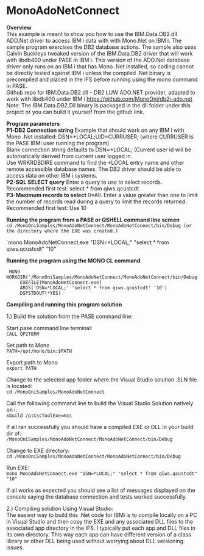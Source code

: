 ﻿# MonoAdoNetConnect

**Overview**<br>
This example is meant to show you how to use the IBM.Data.DB2.dll ADO.Net driver to access IBM i data with 
with Mono.Net on IBM i. The sample program exercises the DB2 database actions. The sample also uses Calvin Buckleys
tweaked version of the IBM.Data.DB2 driver that will work with libdb400 under PASE in IBM i. 
This version of the ADO.Net database driver only runs on an IBM i that has Mono .Net installed, so coding 
cannot be directly tested against IBM i unless the compiled .Net binary is precompiled and placed in the 
IFS before running using the mono command in PASE.
<br>
Github repo for IBM.Data.DB2.dll - DB2 LUW ADO.NET provider, adapted to work with libdb400 under IBM i 
https://github.com/MonoOni/db2i-ado.net
<br>
Note: The IBM.Data.DB2.Dll binary is packaged in the dll folder under this project or you can build it yourself from the github link.
<br>

**Program parameters**<br>
**P1-DB2 Connection string** Example that should work on any IBM i with Mono .Net installed: DSN=*LOCAL;UID=CURRUSER; (where CURRUSER is the PASE IBMi user running the program)<br>
Blank connection string defaults to DSN=*LOCAL; (Current user id will be automatically derived from current user logged in.<br>
Use WRKRDBDIRE command to find the *LOCAL entry name and other remote accessible database names. The DB2 driver should be able to access data on other IBM i systems.
<br>
**P2-SQL SELECT query** Enter a query to use to select records. Recommended first test: select * from qiws.qcustcdt
<br>
**P3-Maximum records to select** 0=All. Enter a value greater than one to limit the number of records read during a query to limit the records returned. Recommended first test: Use 10

**Running the program from a PASE or QSHELL command line screen**<br>
`cd /MonoOniSamples/MonoAdoNetConnect/MonoAdoNetConnect/bin/Debug (or the directory where the EXE was created.)`

`mono MonoAdoNetConnect.exe "DSN=*LOCAL;" "select * from qiws.qcustcdt" "10" 

**Running the program using the MONO CL command**<br>
```
 MONO WORKDIR('/MonoOniSamples/MonoAdoNetConnect/MonoAdoNetConnect/bin/Debug')                    
     EXEFILE(MonoAdoNetConnect.exe)                                  
     ARGS('DSN=*LOCAL;' 'select * from qiws.qcustcdt' '10')
     DSPSTDOUT(*YES)                                            
```
**Compiling and running this program solution**<br>

1.) Build the solution from the PASE command line:

Start pase command line terminal:<br>
`CALL QP2TERM`

Set path to Mono<br>
`PATH=/opt/mono/bin:$PATH`

Export path to Mono<br>
`export PATH`

Change to the selected app folder where the Visual Studio solution .SLN file is located:<br>
`cd /MonoOniSamples/MonoAdoNetConnect`

Call the following command line to build the Visual Studio Solution natively on i:<br>
`xbuild /p:CscToolExe=mcs`

If all ran successfully you should have a compiled EXE or DLL in your build dir of:<br>
`/MonoOniSamples/MonoAdoNetConnect/MonoAdoNetConnect/bin/Debug`

Change to EXE directory:<br>
`cd /MonoOniSamples/MonoAdoNetConnect/MonoAdoNetConnect/bin/Debug`

Run EXE:<br>
`mono MonoAdoNetConnect.exe "DSN=*LOCAL;" "select * from qiws.qcustcdt" "10"
`

If all works as expected you should see a list of messages displayed on the 
console saying the database connection and tests worked successfully.

2.) Compiling solution Using Visual Studio:<br>
The easiest way to build this .Net code for IBMi is to compile locally on a PC in Visual Studio
and then copy the EXE and any associated DLL files to the associated app directory in the IFS. 
I typically put each app and DLL files in its own directory. This way each app can have different
version of a class library or other DLL being used without worrying about DLL versioning issues.

